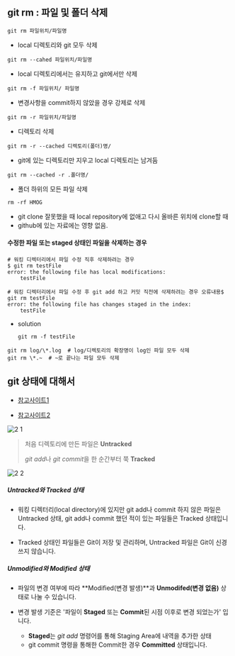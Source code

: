 ## git rm : 파일 및 폴더 삭제



```
git rm 파일위치/파일명
```

- local 디렉토리와 git 모두 삭제

```
git rm --cahed 파일위치/파일명
```

- local 디렉토리에서는 유지하고 git에서만 삭제

```
git rm -f 파일위치/ 파일명
```

- 변경사항을 commit하지 않았을 경우 강제로 삭제

```
git rm -r 파일위치/파일명
```

- 디렉토리 삭제

```
git rm -r --cached 디렉토리(폴더)명/
```

- git에 있는 디렉토리만 지우고 local 디렉토리는 남겨둠

```
git rm --cached -r .폴더명/
```

- 폴더 하위의 모든 파일 삭제

```
rm -rf HMOG
```

- git clone 잘못했을 때 local repository에 없애고 다시 올바른 위치에 clone할 때
- github에 있는 자료에는 영향 없음.



#### 수정한 파일 또는 staged 상태인 파일을 삭제하는 경우

```
# 워킹 디렉터리에서 파일 수정 직후 삭제하려는 경우
$ git rm testFile
error: the following file has local modifications:
    testFile

# 워킹 디렉터리에서 파일 수정 후 git add 하고 커밋 직전에 삭제하려는 경우 오류내용$ git rm testFile
error: the following file has changes staged in the index:
    testFile
```

- solution

  ```
  git rm -f testFile
  ```



```
git rm log/\*.log  # log/디렉토리의 확장명이 log인 파일 모두 삭제
git rm \*.~  # ~로 끝나는 파일 모두 삭제
```







## git 상태에 대해서

* [참고사이트1]([https://git-scm.com/book/ko/v2/Git%EC%9D%98-%EA%B8%B0%EC%B4%88-%EC%88%98%EC%A0%95%ED%95%98%EA%B3%A0-%EC%A0%80%EC%9E%A5%EC%86%8C%EC%97%90-%EC%A0%80%EC%9E%A5%ED%95%98%EA%B8%B0](https://git-scm.com/book/ko/v2/Git의-기초-수정하고-저장소에-저장하기))

* [참고사이트2](https://dololak.tistory.com/304)

  

![2 1](https://user-images.githubusercontent.com/59239352/77612042-65998d80-6f6a-11ea-8a48-26cdf140875d.png)

> 처음 디렉토리에 만든 파일은 **Untracked**
>
> *git add*나 *git commit*을 한 순간부터 쭉 **Tracked**
>
> > 



![2 2](https://user-images.githubusercontent.com/59239352/77613251-8f07e880-6f6d-11ea-829a-63eab95fc3b3.png)

##### Untracked와 Tracked 상태

-  워킹 디렉터리(local directory)에 있지만 git add나 commit 하지 않은 파일은 Untracked 상태, git add나 commit 했던 적이 있는 파일들은 Tracked 상태입니다.

- Tracked 상태인 파일들은 Git이 저장 및 관리하며, Untracked 파일은 Git이 신경쓰지 않습니다.



##### Unmodified와 Modified 상태

- 파일의 변경 여부에 따라 **Modified(변경 발생)**과 **Unmodifed(변경 없음)** 상태로 나눌 수 있습니다.

- 변경 발생 기준은 '파일이 **Staged** 또는 **Commit**된 시점 이후로 변경 되었는가' 입니다.

  - **Staged**는 _git add_ 명령어를 통해 Staging Area에 내역을 추가한 상태
  - git commit 명령을 통해한 Commit한 경우 **Committed** 상태입니다.

  